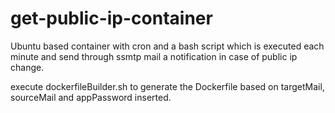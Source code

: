 # get-public-ip-container

Ubuntu based container with cron and a bash script which is executed each minute and send through ssmtp mail a notification in case of public ip change.

execute dockerfileBuilder.sh to generate the Dockerfile based on targetMail, sourceMail and appPassword inserted.